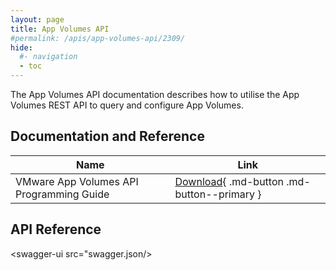 ```yaml
---
layout: page
title: App Volumes API
#permalink: /apis/app-volumes-api/2309/
hide:
  #- navigation
  - toc
---
```


The App Volumes API documentation describes how to utilise the App Volumes REST API to query and configure App Volumes.

## Documentation and Reference
| Name | Link |
| --- | --- |
| VMware App Volumes API Programming Guide | [Download](VMware%20App%20Volumes%20API%20Programming%20Guide.pdf){ .md-button .md-button--primary } |

## API Reference
<swagger-ui src="swagger.json/>
